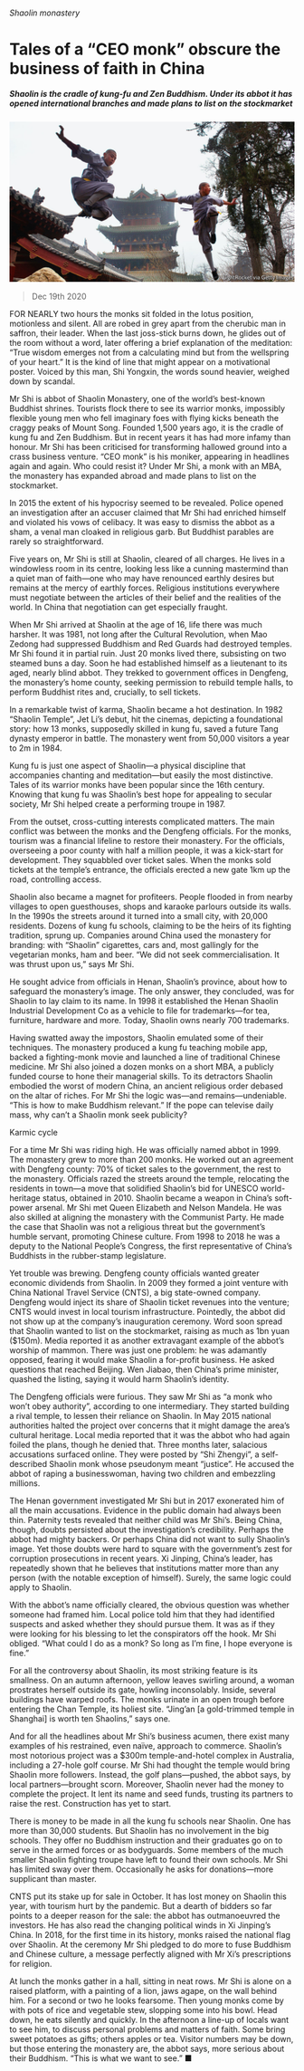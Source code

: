 ###### Shaolin monastery

# Tales of a “CEO monk” obscure the business of faith in China 

##### Shaolin is the cradle of kung-fu and Zen Buddhism. Under its abbot it has opened international branches and made plans to list on the stockmarket 

![image](images/20201219_CEP002_0.jpg) 

> Dec 19th 2020 


FOR NEARLY two hours the monks sit folded in the lotus position, motionless and silent. All are robed in grey apart from the cherubic man in saffron, their leader. When the last joss-stick burns down, he glides out of the room without a word, later offering a brief explanation of the meditation: “True wisdom emerges not from a calculating mind but from the wellspring of your heart.” It is the kind of line that might appear on a motivational poster. Voiced by this man, Shi Yongxin, the words sound heavier, weighed down by scandal.


Mr Shi is abbot of Shaolin Monastery, one of the world’s best-known Buddhist shrines. Tourists flock there to see its warrior monks, impossibly flexible young men who fell imaginary foes with flying kicks beneath the craggy peaks of Mount Song. Founded 1,500 years ago, it is the cradle of kung fu and Zen Buddhism. But in recent years it has had more infamy than honour. Mr Shi has been criticised for transforming hallowed ground into a crass business venture. “CEO monk” is his moniker, appearing in headlines again and again. Who could resist it? Under Mr Shi, a monk with an MBA, the monastery has expanded abroad and made plans to list on the stockmarket.



In 2015 the extent of his hypocrisy seemed to be revealed. Police opened an investigation after an accuser claimed that Mr Shi had enriched himself and violated his vows of celibacy. It was easy to dismiss the abbot as a sham, a venal man cloaked in religious garb. But Buddhist parables are rarely so straightforward.


Five years on, Mr Shi is still at Shaolin, cleared of all charges. He lives in a windowless room in its centre, looking less like a cunning mastermind than a quiet man of faith—one who may have renounced earthly desires but remains at the mercy of earthly forces. Religious institutions everywhere must negotiate between the articles of their belief and the realities of the world. In China that negotiation can get especially fraught.


When Mr Shi arrived at Shaolin at the age of 16, life there was much harsher. It was 1981, not long after the Cultural Revolution, when Mao Zedong had suppressed Buddhism and Red Guards had destroyed temples. Mr Shi found it in partial ruin. Just 20 monks lived there, subsisting on two steamed buns a day. Soon he had established himself as a lieutenant to its aged, nearly blind abbot. They trekked to government offices in Dengfeng, the monastery’s home county, seeking permission to rebuild temple halls, to perform Buddhist rites and, crucially, to sell tickets.


In a remarkable twist of karma, Shaolin became a hot destination. In 1982 “Shaolin Temple”, Jet Li’s debut, hit the cinemas, depicting a foundational story: how 13 monks, supposedly skilled in kung fu, saved a future Tang dynasty emperor in battle. The monastery went from 50,000 visitors a year to 2m in 1984.


Kung fu is just one aspect of Shaolin—a physical discipline that accompanies chanting and meditation—but easily the most distinctive. Tales of its warrior monks have been popular since the 16th century. Knowing that kung fu was Shaolin’s best hope for appealing to secular society, Mr Shi helped create a performing troupe in 1987.


From the outset, cross-cutting interests complicated matters. The main conflict was between the monks and the Dengfeng officials. For the monks, tourism was a financial lifeline to restore their monastery. For the officials, overseeing a poor county with half a million people, it was a kick-start for development. They squabbled over ticket sales. When the monks sold tickets at the temple’s entrance, the officials erected a new gate 1km up the road, controlling access.


Shaolin also became a magnet for profiteers. People flooded in from nearby villages to open guesthouses, shops and karaoke parlours outside its walls. In the 1990s the streets around it turned into a small city, with 20,000 residents. Dozens of kung fu schools, claiming to be the heirs of its fighting tradition, sprung up. Companies around China used the monastery for branding: with “Shaolin” cigarettes, cars and, most gallingly for the vegetarian monks, ham and beer. “We did not seek commercialisation. It was thrust upon us,” says Mr Shi.


He sought advice from officials in Henan, Shaolin’s province, about how to safeguard the monastery’s image. The only answer, they concluded, was for Shaolin to lay claim to its name. In 1998 it established the Henan Shaolin Industrial Development Co as a vehicle to file for trademarks—for tea, furniture, hardware and more. Today, Shaolin owns nearly 700 trademarks.


Having swatted away the impostors, Shaolin emulated some of their techniques. The monastery produced a kung fu teaching mobile app, backed a fighting-monk movie and launched a line of traditional Chinese medicine. Mr Shi also joined a dozen monks on a short MBA, a publicly funded course to hone their managerial skills. To its detractors Shaolin embodied the worst of modern China, an ancient religious order debased on the altar of riches. For Mr Shi the logic was—and remains—undeniable. “This is how to make Buddhism relevant.” If the pope can televise daily mass, why can’t a Shaolin monk seek publicity?

Karmic cycle


For a time Mr Shi was riding high. He was officially named abbot in 1999. The monastery grew to more than 200 monks. He worked out an agreement with Dengfeng county: 70% of ticket sales to the government, the rest to the monastery. Officials razed the streets around the temple, relocating the residents in town—a move that solidified Shaolin’s bid for UNESCO world-heritage status, obtained in 2010. Shaolin became a weapon in China’s soft-power arsenal. Mr Shi met Queen Elizabeth and Nelson Mandela. He was also skilled at aligning the monastery with the Communist Party. He made the case that Shaolin was not a religious threat but the government’s humble servant, promoting Chinese culture. From 1998 to 2018 he was a deputy to the National People’s Congress, the first representative of China’s Buddhists in the rubber-stamp legislature.


Yet trouble was brewing. Dengfeng county officials wanted greater economic dividends from Shaolin. In 2009 they formed a joint venture with China National Travel Service (CNTS), a big state-owned company. Dengfeng would inject its share of Shaolin ticket revenues into the venture; CNTS would invest in local tourism infrastructure. Pointedly, the abbot did not show up at the company’s inauguration ceremony. Word soon spread that Shaolin wanted to list on the stockmarket, raising as much as 1bn yuan ($150m). Media reported it as another extravagant example of the abbot’s worship of mammon. There was just one problem: he was adamantly opposed, fearing it would make Shaolin a for-profit business. He asked questions that reached Beijing. Wen Jiabao, then China’s prime minister, quashed the listing, saying it would harm Shaolin’s identity.


The Dengfeng officials were furious. They saw Mr Shi as “a monk who won’t obey authority”, according to one intermediary. They started building a rival temple, to lessen their reliance on Shaolin. In May 2015 national authorities halted the project over concerns that it might damage the area’s cultural heritage. Local media reported that it was the abbot who had again foiled the plans, though he denied that. Three months later, salacious accusations surfaced online. They were posted by “Shi Zhengyi”, a self-described Shaolin monk whose pseudonym meant “justice”. He accused the abbot of raping a businesswoman, having two children and embezzling millions.


The Henan government investigated Mr Shi but in 2017 exonerated him of all the main accusations. Evidence in the public domain had always been thin. Paternity tests revealed that neither child was Mr Shi’s. Being China, though, doubts persisted about the investigation’s credibility. Perhaps the abbot had mighty backers. Or perhaps China did not want to sully Shaolin’s image. Yet those doubts were hard to square with the government’s zest for corruption prosecutions in recent years. Xi Jinping, China’s leader, has repeatedly shown that he believes that institutions matter more than any person (with the notable exception of himself). Surely, the same logic could apply to Shaolin.


With the abbot’s name officially cleared, the obvious question was whether someone had framed him. Local police told him that they had identified suspects and asked whether they should pursue them. It was as if they were looking for his blessing to let the conspirators off the hook. Mr Shi obliged. “What could I do as a monk? So long as I’m fine, I hope everyone is fine.”


For all the controversy about Shaolin, its most striking feature is its smallness. On an autumn afternoon, yellow leaves swirling around, a woman prostrates herself outside its gate, howling inconsolably. Inside, several buildings have warped roofs. The monks urinate in an open trough before entering the Chan Temple, its holiest site. “Jing’an [a gold-trimmed temple in Shanghai] is worth ten Shaolins,” says one.


And for all the headlines about Mr Shi’s business acumen, there exist many examples of his restrained, even naïve, approach to commerce. Shaolin’s most notorious project was a $300m temple-and-hotel complex in Australia, including a 27-hole golf course. Mr Shi had thought the temple would bring Shaolin more followers. Instead, the golf plans—pushed, the abbot says, by local partners—brought scorn. Moreover, Shaolin never had the money to complete the project. It lent its name and seed funds, trusting its partners to raise the rest. Construction has yet to start.


There is money to be made in all the kung fu schools near Shaolin. One has more than 30,000 students. But Shaolin has no involvement in the big schools. They offer no Buddhism instruction and their graduates go on to serve in the armed forces or as bodyguards. Some members of the much smaller Shaolin fighting troupe have left to found their own schools. Mr Shi has limited sway over them. Occasionally he asks for donations—more supplicant than master.


CNTS put its stake up for sale in October. It has lost money on Shaolin this year, with tourism hurt by the pandemic. But a dearth of bidders so far points to a deeper reason for the sale: the abbot has outmanoeuvred the investors. He has also read the changing political winds in Xi Jinping’s China. In 2018, for the first time in its history, monks raised the national flag over Shaolin. At the ceremony Mr Shi pledged to do more to fuse Buddhism and Chinese culture, a message perfectly aligned with Mr Xi’s prescriptions for religion.


At lunch the monks gather in a hall, sitting in neat rows. Mr Shi is alone on a raised platform, with a painting of a lion, jaws agape, on the wall behind him. For a second or two he looks fearsome. Then young monks come by with pots of rice and vegetable stew, slopping some into his bowl. Head down, he eats silently and quickly. In the afternoon a line-up of locals want to see him, to discuss personal problems and matters of faith. Some bring sweet potatoes as gifts; others apples or tea. Visitor numbers may be down, but those entering the monastery are, the abbot says, more serious about their Buddhism. “This is what we want to see.” ■

